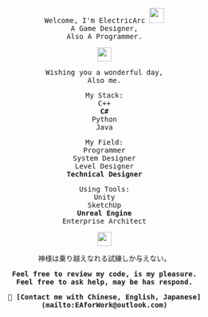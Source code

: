 <p align="center">
  <samp>
    Welcome, I'm ElectricArc <img src="https://raw.githubusercontent.com/MartinHeinz/MartinHeinz/master/wave.gif" width="30px">
    <br> A Game Designer,
    <br> Also A Programmer.
  </samp>
</p>
<p align="center">
  <samp>
    <img src="https://github.com/pifafu/pifafu/assets/5679180/07d226f9-2b92-4077-af43-37c92be369f2" width="28px">
  </samp>
</p>
<p align="center">
  <samp> 
    Wishing you a wonderful day,
    <br> Also me.
  </samp>
</p>
<p align="center">
<samp> 
    My Stack:
    <br>
    C++
    <br>
    <b>C#</b>
    <br>
    Python
    <br>
    Java
</samp>
</p>
<p align="center">
<samp> 
    My Field:
    <br>
    Programmer
    <br>
    System Designer
    <br>
    Level Designer
    <br>
    <b>Technical Designer</b>
</samp>
</p>
<p align="center">
  <samp>
    Using Tools:
    <br>
    Unity
    <br>
    SketchUp
    <br>
    <b>Unreal Engine</b>
    <br>
    Enterprise Architect
  </samp>
</p>
<p align="center">
  <samp>
    <img src="https://github.com/pifafu/pifafu/assets/5679180/07d226f9-2b92-4077-af43-37c92be369f2" width="28px">
  </samp>
</p>
<p align="center">
  <samp> 
    神様は乗り越えなれる試練しか与えない。
  </samp>
</p>
<p align="center">
  <samp> 
    <b>
    Feel free to review my code, is my pleasure.
    <br> Feel free to ask help, may be has respond.
    </b>
  </samp>
</p>
<p align="center">
  <samp> 
    <b>
    💬 [Contact me with Chinese, English, Japanese](mailto:EAforWork@outlook.com)
    </b>
  </samp>
</p>

